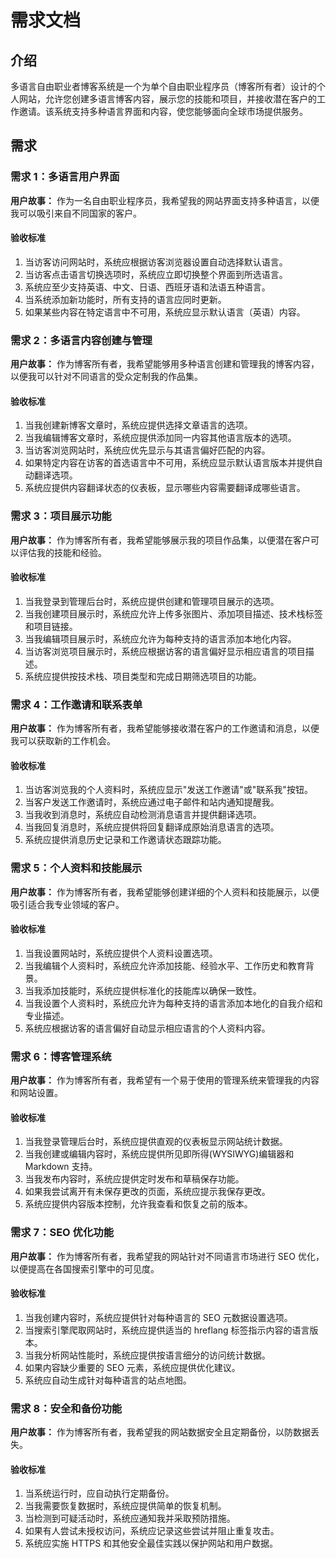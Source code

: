 # 需求文档

## 介绍

多语言自由职业者博客系统是一个为单个自由职业程序员（博客所有者）设计的个人网站，允许您创建多语言博客内容，展示您的技能和项目，并接收潜在客户的工作邀请。该系统支持多种语言界面和内容，使您能够面向全球市场提供服务。

## 需求

### 需求 1：多语言用户界面

**用户故事：** 作为一名自由职业程序员，我希望我的网站界面支持多种语言，以便我可以吸引来自不同国家的客户。

#### 验收标准

1. 当访客访问网站时，系统应根据访客浏览器设置自动选择默认语言。
2. 当访客点击语言切换选项时，系统应立即切换整个界面到所选语言。
3. 系统应至少支持英语、中文、日语、西班牙语和法语五种语言。
4. 当系统添加新功能时，所有支持的语言应同时更新。
5. 如果某些内容在特定语言中不可用，系统应显示默认语言（英语）内容。

### 需求 2：多语言内容创建与管理

**用户故事：** 作为博客所有者，我希望能够用多种语言创建和管理我的博客内容，以便我可以针对不同语言的受众定制我的作品集。

#### 验收标准

1. 当我创建新博客文章时，系统应提供选择文章语言的选项。
2. 当我编辑博客文章时，系统应提供添加同一内容其他语言版本的选项。
3. 当访客浏览网站时，系统应优先显示与其语言偏好匹配的内容。
4. 如果特定内容在访客的首选语言中不可用，系统应显示默认语言版本并提供自动翻译选项。
5. 系统应提供内容翻译状态的仪表板，显示哪些内容需要翻译成哪些语言。

### 需求 3：项目展示功能

**用户故事：** 作为博客所有者，我希望能够展示我的项目作品集，以便潜在客户可以评估我的技能和经验。

#### 验收标准

1. 当我登录到管理后台时，系统应提供创建和管理项目展示的选项。
2. 当我创建项目展示时，系统应允许上传多张图片、添加项目描述、技术栈标签和项目链接。
3. 当我编辑项目展示时，系统应允许为每种支持的语言添加本地化内容。
4. 当访客浏览项目展示时，系统应根据访客的语言偏好显示相应语言的项目描述。
5. 系统应提供按技术栈、项目类型和完成日期筛选项目的功能。

### 需求 4：工作邀请和联系表单

**用户故事：** 作为博客所有者，我希望能够接收潜在客户的工作邀请和消息，以便我可以获取新的工作机会。

#### 验收标准

1. 当访客浏览我的个人资料时，系统应显示"发送工作邀请"或"联系我"按钮。
2. 当客户发送工作邀请时，系统应通过电子邮件和站内通知提醒我。
3. 当我收到消息时，系统应自动检测消息语言并提供翻译选项。
4. 当我回复消息时，系统应提供将回复翻译成原始消息语言的选项。
5. 系统应提供消息历史记录和工作邀请状态跟踪功能。

### 需求 5：个人资料和技能展示

**用户故事：** 作为博客所有者，我希望能够创建详细的个人资料和技能展示，以便吸引适合我专业领域的客户。

#### 验收标准

1. 当我设置网站时，系统应提供个人资料设置选项。
2. 当我编辑个人资料时，系统应允许添加技能、经验水平、工作历史和教育背景。
3. 当我添加技能时，系统应提供标准化的技能库以确保一致性。
4. 当我设置个人资料时，系统应允许为每种支持的语言添加本地化的自我介绍和专业描述。
5. 系统应根据访客的语言偏好自动显示相应语言的个人资料内容。

### 需求 6：博客管理系统

**用户故事：** 作为博客所有者，我希望有一个易于使用的管理系统来管理我的内容和网站设置。

#### 验收标准

1. 当我登录管理后台时，系统应提供直观的仪表板显示网站统计数据。
2. 当我创建或编辑内容时，系统应提供所见即所得(WYSIWYG)编辑器和 Markdown 支持。
3. 当我发布内容时，系统应提供定时发布和草稿保存功能。
4. 如果我尝试离开有未保存更改的页面，系统应提示我保存更改。
5. 系统应提供内容版本控制，允许我查看和恢复之前的版本。

### 需求 7：SEO 优化功能

**用户故事：** 作为博客所有者，我希望我的网站针对不同语言市场进行 SEO 优化，以便提高在各国搜索引擎中的可见度。

#### 验收标准

1. 当我创建内容时，系统应提供针对每种语言的 SEO 元数据设置选项。
2. 当搜索引擎爬取网站时，系统应提供适当的 hreflang 标签指示内容的语言版本。
3. 当我分析网站性能时，系统应提供按语言细分的访问统计数据。
4. 如果内容缺少重要的 SEO 元素，系统应提供优化建议。
5. 系统应自动生成针对每种语言的站点地图。

### 需求 8：安全和备份功能

**用户故事：** 作为博客所有者，我希望我的网站数据安全且定期备份，以防数据丢失。

#### 验收标准

1. 当系统运行时，应自动执行定期备份。
2. 当我需要恢复数据时，系统应提供简单的恢复机制。
3. 当检测到可疑活动时，系统应通知我并采取预防措施。
4. 如果有人尝试未授权访问，系统应记录这些尝试并阻止重复攻击。
5. 系统应实施 HTTPS 和其他安全最佳实践以保护网站和用户数据。
